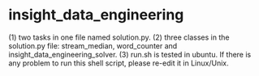 # insight_data_engineering
(1) two tasks in one file named solution.py.
(2) three classes in the solution.py file: stream_median, word_counter and insight_data_engineering_solver.
(3) run.sh is tested in ubuntu. If there is any problem to run this shell script, please re-edit it in Linux/Unix.
